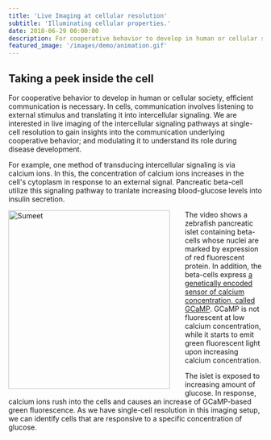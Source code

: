 ```yaml
---
title: 'Live Imaging at cellular resolution'
subtitle: 'Illuminating cellular properties.'
date: 2018-06-29 00:00:00
description: For cooperative behavior to develop in human or cellular society, efficient communication is necessary. In cells, communication involves listening to external stimulus and translating it into intercellular signaling. We are interested in live imaging of the intercellular signaling pathways at single-cell resolution to gain insights into the communication underlying cooperative behavior; and modulating it to understand its role during disease development.
featured_image: '/images/demo/animation.gif'
---
```


## Taking a peek inside the cell

For cooperative behavior to develop in human or cellular society, efficient communication is necessary. In cells, communication involves listening to external stimulus and translating it into intercellular signaling. We are interested in live imaging of the intercellular signaling pathways at single-cell resolution to gain insights into the communication underlying cooperative behavior; and modulating it to understand its role during disease development.

For example, one method of transducing intercellular signaling is via calcium ions. In this, the concentration of calcium ions increases in the cell's cytoplasm in response to an external signal. Pancreatic beta-cell utilize this signaling pathway to tranlate increasing blood-glucose levels into insulin secretion. 

<img src="/images/demo/animation.gif" alt="Sumeet" style="float:left;width:320px;height:355px;margin:0px 30px 0px 0px">  

The video shows a zebrafish pancreatic islet containing beta-cells whose nuclei are marked by expression of red fluorescent protein. In addition, the beta-cells express [a genetically encoded sensor of calcium concentration, called GCaMP](https://en.wikipedia.org/wiki/GCaMP). GCaMP is not fluorescent at low calcium concentration, while it starts to emit green fluorescent light upon increasing calcium concentration.  

The islet is exposed to increasing amount of glucose. In response, calcium ions rush into the cells and causes an increase of GCaMP-based green fluorescence. As we have single-cell resolution in this imaging setup, we can identify cells that are responsive to a specific concentration of glucose.